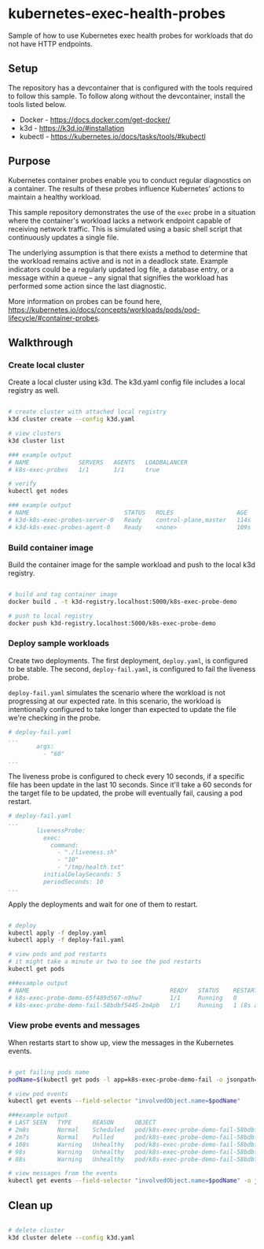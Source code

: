 # kubernetes-exec-health-probes

Sample of how to use Kubernetes exec health probes for workloads that do not have HTTP endpoints.

## Setup

The repository has a devcontainer that is configured with the tools required to follow this sample. To follow along without the devcontainer, install the tools listed below.

- Docker - <https://docs.docker.com/get-docker/>
- k3d - <https://k3d.io/#installation>
- kubectl - <https://kubernetes.io/docs/tasks/tools/#kubectl>

## Purpose

Kubernetes container probes enable you to conduct regular diagnostics on a container. The results of these probes influence Kubernetes' actions to maintain a healthy workload.

This sample repository demonstrates the use of the `exec` probe in a situation where the container's workload lacks a network endpoint capable of receiving network traffic. This is simulated using a basic shell script that continuously updates a single file.

The underlying assumption is that there exists a method to determine that the workload remains active and is not in a deadlock state. Example indicators could be a regularly updated log file, a database entry, or a message within a queue – any signal that signifies the workload has performed some action since the last diagnostic.

More information on probes can be found here, <https://kubernetes.io/docs/concepts/workloads/pods/pod-lifecycle/#container-probes>.

## Walkthrough

### Create local cluster

Create a local cluster using k3d. The k3d.yaml config file includes a local registry as well.

```bash

# create cluster with attached local registry
k3d cluster create --config k3d.yaml

# view clusters
k3d cluster list

### example output
# NAME              SERVERS   AGENTS   LOADBALANCER
# k8s-exec-probes   1/1       1/1      true

# verify
kubectl get nodes

### example output
# NAME                           STATUS   ROLES                  AGE    VERSION
# k3d-k8s-exec-probes-server-0   Ready    control-plane,master   114s   v1.27.4+k3s1
# k3d-k8s-exec-probes-agent-0    Ready    <none>                 109s   v1.27.4+k3s1

```

### Build container image

Build the container image for the sample workload and push to the local k3d registry.

```bash

# build and tag container image
docker build . -t k3d-registry.localhost:5000/k8s-exec-probe-demo

# push to local registry
docker push k3d-registry.localhost:5000/k8s-exec-probe-demo

```

### Deploy sample workloads

Create two deployments. The first deployment, `deploy.yaml`, is configured to be stable. The second, `deploy-fail.yaml`, is configured to fail the liveness probe.

`deploy-fail.yaml` simulates the scenario where the workload is not progressing at our expected rate. In this scenario, the workload is intentionally configured to take longer than expected to update the file we're checking in the probe.

```yaml
# deploy-fail.yaml
...
        args:
          - "60"
...
```

The liveness probe is configured to check every 10 seconds, if a specific file has been update in the last 10 seconds. Since it'll take a 60 seconds for the target file to be updated, the probe will eventually fail, causing a pod restart.

```yaml
# deploy-fail.yaml
...
        livenessProbe:
          exec:
            command:
              - "./liveness.sh"
              - "10"
              - "/tmp/health.txt"
          initialDelaySeconds: 5
          periodSeconds: 10
...
```

Apply the deployments and wait for one of them to restart.

```bash

# deploy
kubectl apply -f deploy.yaml
kubectl apply -f deploy-fail.yaml

# view pods and pod restarts
# it might take a minute or two to see the pod restarts
kubectl get pods

###example output
# NAME                                        READY   STATUS    RESTARTS     AGE
# k8s-exec-probe-demo-65f489d567-n9hw7        1/1     Running   0            79s
# k8s-exec-probe-demo-fail-58bdbf5445-2m4pb   1/1     Running   1 (8s ago)   79s

```

### View probe events and messages

When restarts start to show up, view the messages in the Kubernetes events.

```bash

# get failing pods name
podName=$(kubectl get pods -l app=k8s-exec-probe-demo-fail -o jsonpath='{.items[0].metadata.name}')

# view pod events
kubectl get events --field-selector "involvedObject.name=$podName"

###example output
# LAST SEEN   TYPE      REASON      OBJECT                                          MESSAGE
# 2m8s        Normal    Scheduled   pod/k8s-exec-probe-demo-fail-58bdbf5445-2m4pb   Successfully assigned default/k8s-exec-probe-demo-fail-58bdbf5445-2m4pb to k3d-k8s-exec-probes-agent-0
# 2m7s        Normal    Pulled      pod/k8s-exec-probe-demo-fail-58bdbf5445-2m4pb   Successfully pulled image "k3d-registry.localhost:5000/k8s-exec-probe-demo" in 725.692522ms (725.753475ms including waiting)
# 108s        Warning   Unhealthy   pod/k8s-exec-probe-demo-fail-58bdbf5445-2m4pb   Liveness probe failed: threshold_seconds - 10...
# 98s         Warning   Unhealthy   pod/k8s-exec-probe-demo-fail-58bdbf5445-2m4pb   Liveness probe failed: threshold_seconds - 10...
# 88s         Warning   Unhealthy   pod/k8s-exec-probe-demo-fail-58bdbf5445-2m4pb   Liveness probe failed: threshold_seconds - 10...

# view messages from the events
kubectl get events --field-selector "involvedObject.name=$podName" -o jsonpath="{.items[*].message}"

```

## Clean up

```bash

# delete cluster
k3d cluster delete --config k3d.yaml

```
